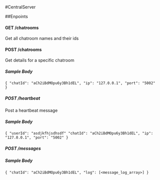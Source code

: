 #CentralServer

##Enpoints

#### GET /chatrooms

Get all chatroom names and their ids

#### POST /chatrooms

Get details for a specific chatroom

##### Sample Body

`{ "chatId": "aCh2iBdMOpu6y3Bh1dEL", "ip": "127.0.0.1", "port": "5002" }`

##### POST /heartbeat

Post a heartbeat message

##### Sample Body

`{ "userId": "asdjkfhjsdhsdf" "chatId": "aCh2iBdMOpu6y3Bh1dEL", "ip": "127.0.0.1", "port": "5002" }`

##### POST /messages

##### Sample Body

`{ "chatId": "aCh2iBdMOpu6y3Bh1dEL", "log": [<message_log_array>] }`
